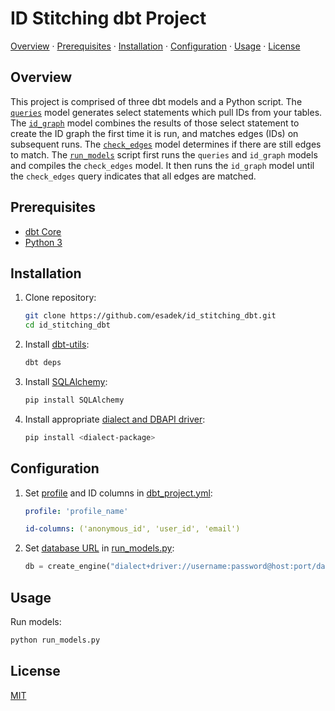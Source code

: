 # ID Stitching dbt Project

[Overview](#overview) · [Prerequisites](#prerequisites) · [Installation](#installation) · [Configuration](#configuration) · [Usage](#usage) · [License](#license)

## Overview

This project is comprised of three dbt models and a Python script. The [`queries`](models/queries.sql) model generates select statements which pull IDs from your tables. The [`id_graph`](models/id_graph.sql) model combines the results of those select statement to create the ID graph the first time it is run, and matches edges (IDs) on subsequent runs. The [`check_edges`](models/check_edges.sql) model determines if there are still edges to match. The [`run_models`](run_models.py) script first runs the `queries` and `id_graph` models and compiles the `check_edges` model. It then runs the `id_graph` model until the `check_edges` query indicates that all edges are matched.

## Prerequisites

- [dbt Core](https://docs.getdbt.com/dbt-cli/install/overview)
- [Python 3](https://www.python.org/downloads/)

## Installation

1. Clone repository:

    ```bash
    git clone https://github.com/esadek/id_stitching_dbt.git
    cd id_stitching_dbt
    ```

2. Install [dbt-utils](https://hub.getdbt.com/dbt-labs/dbt_utils/latest/):

    ```bash
    dbt deps
    ```

3. Install [SQLAlchemy](https://www.sqlalchemy.org/):

    ```bash
    pip install SQLAlchemy
    ```

4. Install appropriate [dialect and DBAPI driver](https://docs.sqlalchemy.org/en/14/dialects/index.html):

    ```bash
    pip install <dialect-package>
    ```

## Configuration

1. Set [profile](https://docs.getdbt.com/dbt-cli/configure-your-profile) and ID columns in [dbt_project.yml](dbt_project.yml):

    ```yaml
    profile: 'profile_name'
    ```

    ```yaml
    id-columns: ('anonymous_id', 'user_id', 'email')
    ```

2. Set [database URL](https://docs.sqlalchemy.org/en/14/core/engines.html?highlight=url#database-urls) in [run_models.py](run_models.py):

    ```python
    db = create_engine("dialect+driver://username:password@host:port/database")
    ```

## Usage

Run models:

```bash
python run_models.py
```

## License

[MIT](LICENSE)